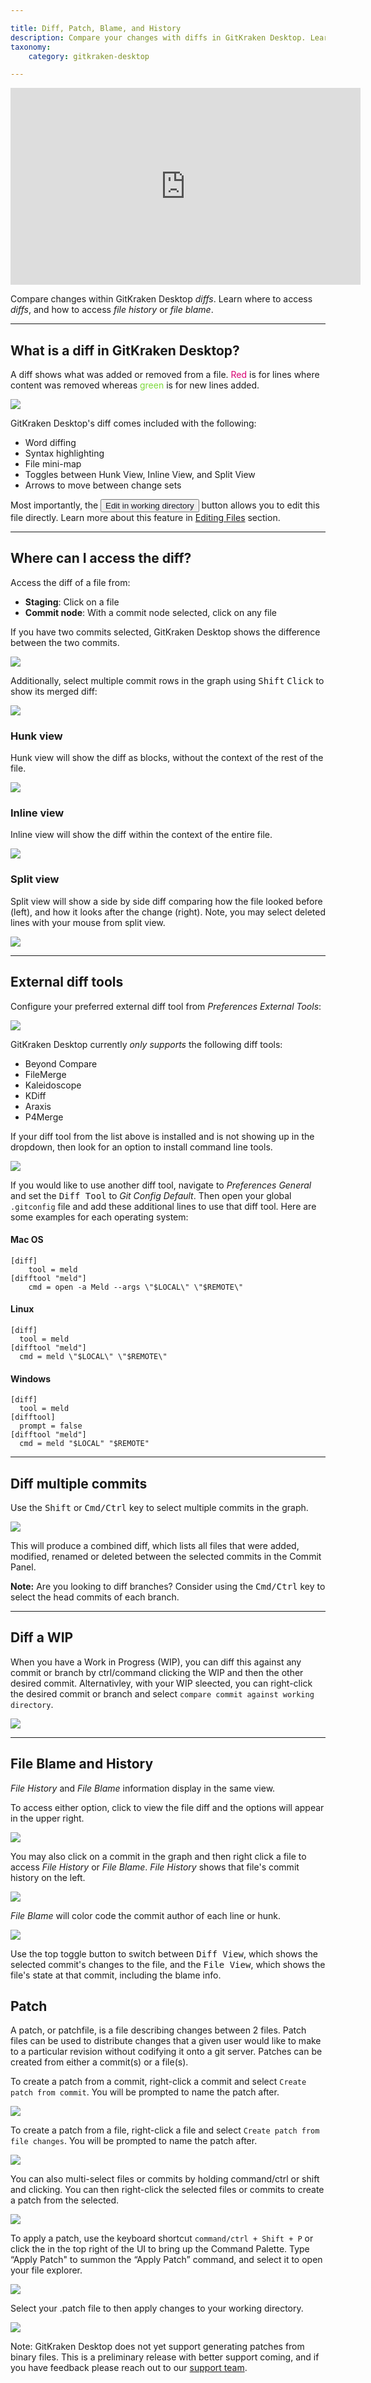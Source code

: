 ```yaml
---

title: Diff, Patch, Blame, and History 
description: Compare your changes with diffs in GitKraken Desktop. Learn about where to access diffs, file blame, and more.
taxonomy:
    category: gitkraken-desktop

---
```


<div class='embed-container embed-container--16-9'>
    <iframe width="560" height="315" src="https://www.youtube.com/embed/-0bn2H63axM?ecver=1" frameborder="0" allowfullscreen></iframe>
</div>

Compare changes within GitKraken Desktop _diffs_. Learn where to access _diffs_, and how to access _file history_ or _file blame_.

***

<a id="what-is-a-diff-in-gitkraken"></a>

## What is a diff in GitKraken Desktop?

A diff shows what was added or removed from a file. <span style='color: #d90171;'>Red</span> is for lines where content was removed whereas <span style='color: #7bd938;'>green</span> is for new lines added.

<img src='/wp-content/uploads/diff-1.png' srcset='/wp-content/uploads/diff-1@2x.png 2x' class="help-center-img img-bordered" />

GitKraken Desktop's diff comes included with the following:

- Word diffing
- Syntax highlighting
- File mini-map
- Toggles between Hunk View, Inline View, and Split View
- Arrows to move between change sets

Most importantly, the <button class="button button--primary button--ui button--nolink"><span style="color:#141422;">Edit in working directory</span></button> button allows you to edit this file directly. Learn more about this feature in [Editing Files](/working-with-files/editing-files) section.

***
## Where can I access the diff?

Access the diff of a file from:

* **Staging**: Click on a file
* **Commit node**: With a commit node selected, click on any file

If you have two commits selected, GitKraken Desktop shows the difference between the two commits.

<img src='/wp-content/uploads/two-diffs.png' srcset='/wp-content/uploads/two-diffs@2x.png 2x' class="help-center-img img-bordered">

Additionally, select multiple commit rows in the graph using <kbd>Shift</kbd> <kbd>Click</kbd> to show its merged diff:

<img src='/wp-content/uploads/merged-diff.png' srcset='/wp-content/uploads/merged-diff@2x.png 2x' class="help-center-img img-bordered">

### Hunk view

Hunk view will show the diff as blocks, without the context of the rest of the file.

<img src='/wp-content/uploads/hunk.png' srcset='/wp-content/uploads/hunk@2x.png 2x' class="help-center-img img-bordered" />

### Inline view

Inline view will show the diff within the context of the entire file.

<img src='/wp-content/uploads/inline.png' srcset='/wp-content/uploads/inline@2x.png 2x' class="help-center-img img-bordered" />

### Split view

Split view will show a side by side diff comparing how the file looked before (left), and how it looks after the change (right). Note, you may select deleted lines with your mouse from split view. 

<img src='/wp-content/uploads/split.png' srcset='/wp-content/uploads/split@2x.png 2x' class="help-center-img img-bordered" />

***

## External diff tools
Configure your preferred external diff tool from <em class='context-menu'>Preferences <i class='fa fa-caret-right'></i> External Tools</em>:

<img src="/wp-content/uploads/externaldiff.png" srcset="/wp-content/uploads/externaldiff@2x.png" class="help-center-img img-bordered">

GitKraken Desktop currently _only supports_ the following diff tools:

- Beyond Compare
- FileMerge
- Kaleidoscope
- KDiff
- Araxis
- P4Merge

If your diff tool from the list above is installed and is not showing up in the dropdown, then look for an option to install command line tools.

<img src='/wp-content/uploads/beyond-compare.png' srcset='/wp-content/uploads/beyond-compare@2x.png 2x' class='img-bordered center' style="display: block; margin-left: auto; margin-right: auto;" />



If you would like to use another diff tool, navigate to <em class="context-menu">Preferences <i class="fa fa-caret-right"></i> General</em> and set the <kbd>Diff Tool</kbd> to _Git Config Default_. Then open your global `.gitconfig` file and add these additional lines to use that diff tool. Here are some examples for each operating system:

#### Mac OS
```
[diff]
    tool = meld
[difftool "meld"]
    cmd = open -a Meld --args \"$LOCAL\" \"$REMOTE\"
```

#### Linux
```
[diff]
  tool = meld
[difftool "meld"]
  cmd = meld \"$LOCAL\" \"$REMOTE\"
```

#### Windows
```
[diff]
  tool = meld
[difftool]
  prompt = false
[difftool "meld"]
  cmd = meld "$LOCAL" "$REMOTE"
```

***
## Diff multiple commits

Use the <kbd>Shift</kbd> or <kbd>Cmd/Ctrl</kbd> key to select multiple commits in the graph.

<img src="/wp-content/uploads/select-commits.gif" srcset="/wp-content/uploads/select-commits.gif" class="help-center-img img-bordered">

This will produce a combined diff, which lists all files that were added, modified, renamed or deleted between the selected commits in the Commit Panel.

<div class='callout callout--basic'>
    <p><strong>Note:</strong> Are you looking to diff branches? Consider using the <kbd>Cmd/Ctrl</kbd> key to select the head commits of each branch.</p>
</div>

***

## Diff a WIP

When you have a Work in Progress (WIP), you can diff this against any commit or branch by ctrl/command clicking the WIP and then the other desired commit. Alternativley, with your WIP sleected, you can right-click the desired commit or branch and select `compare commit against working directory`.

<img src='/wp-content/uploads/gkc-wip-diff.png' class="help-center-img img-bordered">

***

## File Blame and History

_File History_ and _File Blame_ information display in the same view.

To access either option, click to view the file diff and the options will appear in the upper right.

<img src='/wp-content/uploads/access-blame.png' srcset='/wp-content/uploads/access-blame@2x.png 2x' class="help-center-img img-bordered">

You may also click on a commit in the graph and then right click a file to access _File History_ or _File Blame_. _File History_ shows that file's commit history on the left.

<img src='/wp-content/uploads/file-history.png' srcset='/wp-content/uploads/file-history@2x.png 2x' class="help-center-img img-bordered">

_File Blame_ will color code the commit author of each line or hunk.

<img src='/wp-content/uploads/blame.png' srcset='/wp-content/uploads/blame@2x.png 2x' class="help-center-img img-bordered">

Use the top toggle button to switch between <kbd>Diff View</kbd>, which shows the selected commit's changes to the file, and the <kbd>File View</kbd>, which shows the file's state at that commit, including the blame info.

## Patch

A patch, or patchfile, is a file describing changes between 2 files. Patch files can be used to distribute changes that a given user would like to make to a particular revision without codifying it onto a git server. Patches can be created from either a commit(s) or a file(s).

To create a patch from a commit, right-click a commit and select `Create patch from commit`. You will be prompted to name the patch after.

<img src='/wp-content/uploads/create-patch-commit.png' srcset='/wp-content/uploads/create-patch-commit@2x.png' class="help-center-img img-bordered">

To create a patch from a file, right-click a file and select `Create patch from file changes`. You will be prompted to name the patch after.

<img src='/wp-content/uploads/create-patch-file.png' srcset='/wp-content/uploads/create-patch-file@2x.png' class="help-center-img img-bordered">

You can also multi-select files or commits by holding command/ctrl or shift and clicking. You can then right-click the selected files or commits to create a patch from the selected.

<img src='/wp-content/uploads/multi-selected-patch.png' srcset='/wp-content/uploads/multi-selected-patch@2x.png' class="help-center-img img-bordered">

To apply a patch, use the keyboard shortcut `command/ctrl + Shift + P` or click the <i  class="fa fa-magic" style="transform: rotate(225deg)"></i> in the top right of the UI to bring up the Command Palette. Type “Apply Patch" to summon the “Apply Patch” command, and select it to open your file explorer. 

<img src='/wp-content/uploads/apply-patch.png' srcset='/wp-content/uploads/apply-patch@2x.png' class="help-center-img img-bordered">

Select your .patch file to then apply changes to your working directory. 

<img src='/wp-content/uploads/patch-applied.png' srcset='/wp-content/uploads/patch-applied@2x.png' class="help-center-img img-bordered">

<div class='callout callout--basic'>
    <p>Note: GitKraken Desktop does not yet support generating patches from binary files. This is a preliminary release with better support coming, and if you have feedback please reach out to our <a href="https://www.gitkraken.com/git-client/contact-support">support team</a>. </p>
</div>